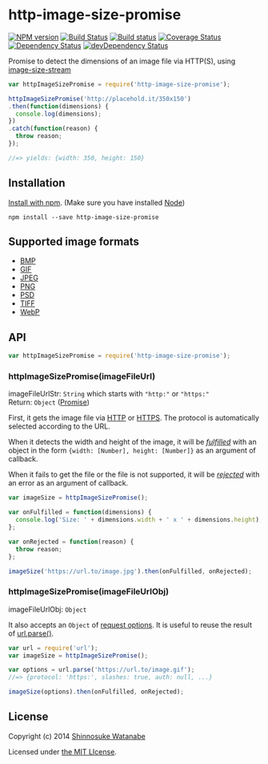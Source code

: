 # http-image-size-promise 

[![NPM version](https://badge.fury.io/js/http-image-size-promise.svg)](http://badge.fury.io/js/http-image-size-promise)
[![Build Status](https://travis-ci.org/shinnn/http-image-size-promise.svg?branch=master)](https://travis-ci.org/shinnn/http-image-size-promise)
[![Build status](https://ci.appveyor.com/api/projects/status/mqc94tx1srm6s7uv?svg=true)](https://ci.appveyor.com/project/ShinnosukeWatanabe/http-image-size-promise)
[![Coverage Status](https://img.shields.io/coveralls/shinnn/http-image-size-promise.svg?style=flat)](https://coveralls.io/r/shinnn/http-image-size-promise)
[![Dependency Status](https://david-dm.org/shinnn/http-image-size-promise.svg)](https://david-dm.org/shinnn/http-image-size-promise)
[![devDependency Status](https://david-dm.org/shinnn/http-image-size-promise/dev-status.svg)](https://david-dm.org/shinnn/http-image-size-promise#info=devDependencies)

Promise to detect the dimensions of an image file via HTTP(S), using [image-size-stream](https://github.com/shinnn/image-size-stream)

```javascript
var httpImageSizePromise = require('http-image-size-promise');

httpImageSizePromise('http://placehold.it/350x150')
.then(function(dimensions) {
  console.log(dimensions);
})
.catch(function(reason) {
  throw reason;
});

//=> yields: {width: 350, height: 150}
```

## Installation

[Install with npm](https://www.npmjs.org/doc/cli/npm-install.html). (Make sure you have installed [Node](http://nodejs.org/))

```
npm install --save http-image-size-promise
```

## Supported image formats

* [BMP](http://wikipedia.org/wiki/BMP_file_format)
* [GIF](http://wikipedia.org/wiki/Graphics_Interchange_Format)
* [JPEG](http://wikipedia.org/wiki/JPEG)
* [PNG](http://wikipedia.org/wiki/Portable_Network_Graphics)
* [PSD](http://wikipedia.org/wiki/Adobe_Photoshop#File_format)
* [TIFF](http://wikipedia.org/wiki/Tagged_Image_File_Format)
* [WebP](http://wikipedia.org/wiki/WebP)

## API

```javascript
var httpImageSizePromise = require('http-image-size-promise');
```

### httpImageSizePromise(imageFileUrl)

imageFileUrlStr: `String` which starts with `"http:"` or `"https:"`  
Return: `Object` ([Promise](http://promisesaplus.com/))

First, it gets the image file via [HTTP](http://nodejs.org/api/http.html#http_http_get_options_callback) or [HTTPS](http://nodejs.org/api/https.html#https_https_get_options_callback). The protocol is automatically selected according to the URL.

When it detects the width and height of the image, it will be [*fulfilled*](http://promisesaplus.com/#point-26) with an object in the form `{width: [Number], height: [Number]}` as an argument of callback.

When it fails to get the file or the file is not supported, it will be [*rejected*](http://promisesaplus.com/#point-30) with an error as an argument of callback.

```javascript
var imageSize = httpImageSizePromise();

var onFulfilled = function(dimensions) {
  console.log('Size: ' + dimensions.width + ' x ' + dimensions.height);
};

var onRejected = function(reason) {
  throw reason;
};

imageSize('https://url.to/image.jpg').then(onFulfilled, onRejected);
```

### httpImageSizePromise(imageFileUrlObj)

imageFileUrlObj: `Object`

It also accepts an `Object` of [request options](http://nodejs.org/api/http.html#http_http_request_options_callback). It is useful to reuse the result of [url.parse()](http://nodejs.org/api/url.html#url_url_parse_urlstr_parsequerystring_slashesdenotehost).

```javascript
var url = require('url');
var imageSize = httpImageSizePromise();

var options = url.parse('https://url.to/image.gif');
//=> {protocol: 'https:', slashes: true, auth: null, ...}

imageSize(options).then(onFulfilled, onRejected);
```

## License

Copyright (c) 2014 [Shinnosuke Watanabe](https://github.com/shinnn)

Licensed under [the MIT LIcense](./LICENSE).
